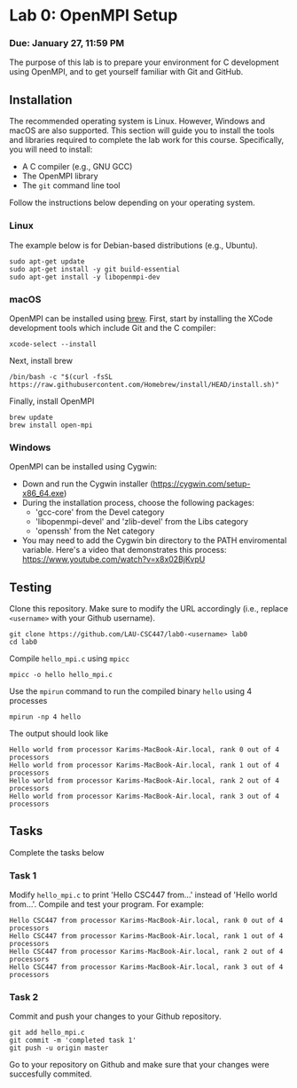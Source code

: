 # Lab 0: OpenMPI Setup
### Due: January 27, 11:59 PM

The purpose of this lab is to prepare your environment for C development using OpenMPI, and to get yourself familiar with Git and GitHub.

## Installation
The recommended operating system is Linux. However, Windows and macOS are also supported. This section will guide you to install the tools and libraries required to complete the lab work for this course. Specifically, you will need to install:

- A C compiler (e.g., GNU GCC)
- The OpenMPI library
- The `git` command line tool

Follow the instructions below depending on your operating system.

### Linux
The example below is for Debian-based distributions (e.g., Ubuntu).
```
sudo apt-get update
sudo apt-get install -y git build-essential
sudo apt-get install -y libopenmpi-dev
```

### macOS
OpenMPI can be installed using [brew](https://brew.sh). First, start by installing the XCode development tools which include Git and the C compiler:

```
xcode-select --install 
```

Next, install brew
```
/bin/bash -c "$(curl -fsSL https://raw.githubusercontent.com/Homebrew/install/HEAD/install.sh)"
```

Finally, install OpenMPI
```
brew update
brew install open-mpi
```

### Windows
OpenMPI can be installed using Cygwin:
- Down and run the Cygwin installer (https://cygwin.com/setup-x86_64.exe)
- During the installation process, choose the following packages:
  - 'gcc-core' from the Devel category
  - 'libopenmpi-devel' and 'zlib-devel' from the Libs category
  - 'openssh' from the Net category
- You may need to add the Cygwin bin directory to the PATH enviromental variable. Here's a video that demonstrates this process: https://www.youtube.com/watch?v=x8x02BjKvpU

  
## Testing
Clone this repository. Make sure to modify the URL accordingly (i.e., replace `<username>` with your Github username).

```
git clone https://github.com/LAU-CSC447/lab0-<username> lab0
cd lab0
```

Compile `hello_mpi.c` using `mpicc`

```
mpicc -o hello hello_mpi.c
```

Use the `mpirun` command to run the compiled binary `hello` using 4 processes
```
mpirun -np 4 hello
```

The output should look like
```
Hello world from processor Karims-MacBook-Air.local, rank 0 out of 4 processors
Hello world from processor Karims-MacBook-Air.local, rank 1 out of 4 processors
Hello world from processor Karims-MacBook-Air.local, rank 2 out of 4 processors
Hello world from processor Karims-MacBook-Air.local, rank 3 out of 4 processors
```

## Tasks
Complete the tasks below

### Task 1
Modify `hello_mpi.c` to print 'Hello CSC447 from...' instead of 'Hello world from...'. Compile and test your program.
For example:
```
Hello CSC447 from processor Karims-MacBook-Air.local, rank 0 out of 4 processors
Hello CSC447 from processor Karims-MacBook-Air.local, rank 1 out of 4 processors
Hello CSC447 from processor Karims-MacBook-Air.local, rank 2 out of 4 processors
Hello CSC447 from processor Karims-MacBook-Air.local, rank 3 out of 4 processors
```
### Task 2
Commit and push your changes to your Github repository.
```
git add hello_mpi.c
git commit -m 'completed task 1'
git push -u origin master
```
Go to your repository on Github and make sure that your changes were succesfully commited. 
